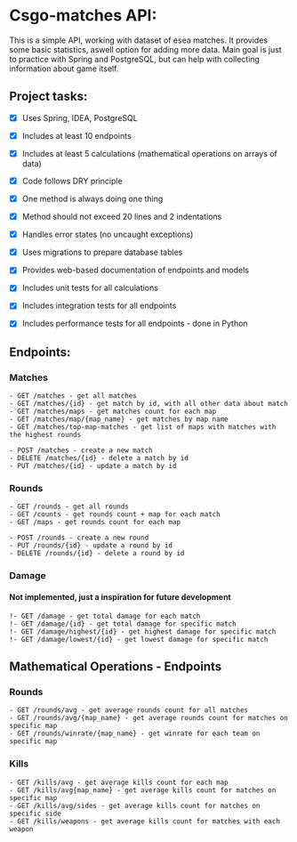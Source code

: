 # Csgo-matches API:
This is a simple API, working with dataset of esea matches. It provides some basic statistics, aswell option for adding more data.
Main goal is just to practice with Spring and PostgreSQL, but can help with collecting information about game itself.

## Project tasks:

- [x] Uses Spring, IDEA, PostgreSQL
- [x] Includes at least 10 endpoints
- [x] Includes at least 5 calculations (mathematical operations on arrays of data)
- [x] Code follows DRY principle
- [x] One method is always doing one thing
- [x] Method should not exceed 20 lines and 2 indentations
- [x] Handles error states (no uncaught exceptions)
- [x] Uses migrations to prepare database tables
- [x] Provides web-based documentation of endpoints and models
- [x] Includes unit tests for all calculations
- [x] Includes integration tests for all endpoints
- [x] Includes performance tests for all endpoints - done in Python


## Endpoints:
### Matches

    - GET /matches - get all matches
    - GET /matches/{id} - get match by id, with all other data about match  
    - GET /matches/maps - get matches count for each map    
    - GET /matches/map/{map_name} - get matches by map name
    - GET /matches/top-map-matches - get list of maps with matches with the highest rounds

    - POST /matches - create a new match
    - DELETE /matches/{id} - delete a match by id
    - PUT /matches/{id} - update a match by id

### Rounds

    - GET /rounds - get all rounds
    - GET /counts - get rounds count + map for each match
    - GET /maps - get rounds count for each map

    - POST /rounds - create a new round
    - PUT /rounds/{id} - update a round by id
    - DELETE /rounds/{id} - delete a round by id

### Damage 
#### Not implemented, just a inspiration for future development
    !- GET /damage - get total damage for each match
    !- GET /damage/{id} - get total damage for specific match
    !- GET /damage/highest/{id} - get highest damage for specific match
    !- GET /damage/lowest/{id} - get lowest damage for specific match


## Mathematical Operations - Endpoints
### Rounds

    - GET /rounds/avg - get average rounds count for all matches
    - GET /rounds/avg/{map_name} - get average rounds count for matches on specific map
    - GET /rounds/winrate/{map_name} - get winrate for each team on specific map

### Kills
    - GET /kills/avg - get average kills count for each map
    - GET /kills/avg{map_name} - get average kills count for matches on specific map
    - GET /kills/avg/sides - get average kills count for matches on specific side
    - GET /kills/weapons - get average kills count for matches with each weapon

